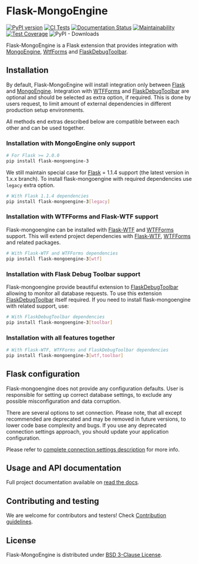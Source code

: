 # Flask-MongoEngine

[![PyPI version](https://badge.fury.io/py/flask-mongoengine-3.svg)](https://badge.fury.io/py/flask-mongoengine-3)
[![CI Tests](https://github.com/idoshr/flask-mongoengine/actions/workflows/tests.yml/badge.svg)](https://github.com/flask/flask-mongoengine/actions/workflows/tests.yml)
[![Documentation Status](https://readthedocs.org/projects/flask-mongoengine/badge/?version=latest)](http://docs.mongoengine.org/projects/flask-mongoengine/en/latest/?badge=latest)
[![Maintainability](https://api.codeclimate.com/v1/badges/6fb8ae00b1008f5f1b20/maintainability)](https://codeclimate.com/github/idoshr/flask-mongoengine/maintainability)
[![Test Coverage](https://api.codeclimate.com/v1/badges/6fb8ae00b1008f5f1b20/test_coverage)](https://codeclimate.com/github/idoshr/flask-mongoengine/test_coverage)
![PyPI - Downloads](https://img.shields.io/pypi/dm/flask-mongoengine-3)

Flask-MongoEngine is a Flask extension that provides integration with [MongoEngine],
[WtfForms] and [FlaskDebugToolbar].

## Installation

By default, Flask-MongoEngine will install integration only between [Flask] and
[MongoEngine]. Integration with [WTFForms] and [FlaskDebugToolbar] are optional and
should be selected as extra option, if required. This is done by users request, to
limit amount of external dependencies in different production setup environments.

All methods end extras described below are compatible between each other and can be
used together.

### Installation with MongoEngine only support

```bash
# For Flask >= 2.0.0
pip install flask-mongoengine-3
```

We still maintain special case for [Flask] = 1.1.4 support (the latest version in 1.x.x
branch). To install flask-mongoengine with required dependencies use ``legacy``
extra option.

```bash
# With Flask 1.1.4 dependencies
pip install flask-mongoengine-3[legacy]
```

### Installation with WTFForms and Flask-WTF support

Flask-mongoengine can be installed with [Flask-WTF] and [WTFForms] support. This
will extend project dependencies with [Flask-WTF], [WTFForms] and related packages.

```bash
# With Flask-WTF and WTFForms dependencies
pip install flask-mongoengine-3[wtf]
```

### Installation with Flask Debug Toolbar support

Flask-mongoengine provide beautiful extension to [FlaskDebugToolbar] allowing to monitor
all database requests. To use this extension [FlaskDebugToolbar] itself required. If
you need to install flask-mongoengine with related support, use:

```bash
# With FlaskDebugToolbar dependencies
pip install flask-mongoengine-3[toolbar]
```

### Installation with all features together

```bash
# With Flask-WTF, WTFForms and FlaskDebugToolbar dependencies
pip install flask-mongoengine-3[wtf,toolbar]
```

## Flask configuration

Flask-mongoengine does not provide any configuration defaults. User is responsible
for setting up correct database settings, to exclude any possible misconfiguration
and data corruption.

There are several options to set connection. Please note, that all except
recommended are deprecated and may be removed in future versions, to lower code base
complexity and bugs. If you use any deprecated connection settings approach, you should
update your application configuration.

Please refer to [complete connection settings description] for more info.

## Usage and API documentation

Full project documentation available on [read the docs].

## Contributing and testing

We are welcome for contributors and testers! Check [Contribution guidelines].

## License

Flask-MongoEngine is distributed under [BSD 3-Clause License].

[MongoEngine]: https://github.com/MongoEngine/mongoengine

[WTFForms]: https://github.com/wtforms/wtforms

[Flask-WTF]: https://github.com/wtforms/flask-wtf

[FlaskDebugToolbar]: https://github.com/flask-debugtoolbar/flask-debugtoolbar

[read the docs]: http://docs.mongoengine.org/projects/flask-mongoengine/

[Flask]: https://github.com/pallets/flask

[BSD 3-Clause License]: LICENSE.md

[Contribution guidelines]: CONTRIBUTING.md

[complete connection settings description]: http://docs.mongoengine.org/projects/flask-mongoengine/flask_config.html
